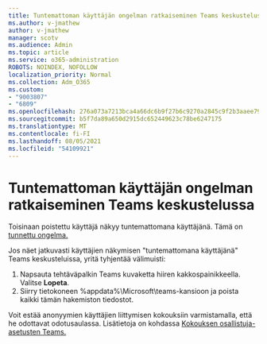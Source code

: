 ```yaml
---
title: Tuntemattoman käyttäjän ongelman ratkaiseminen Teams keskustelussa
ms.author: v-jmathew
author: v-jmathew
manager: scotv
ms.audience: Admin
ms.topic: article
ms.service: o365-administration
ROBOTS: NOINDEX, NOFOLLOW
localization_priority: Normal
ms.collection: Adm_O365
ms.custom:
- "9003807"
- "6809"
ms.openlocfilehash: 276a073a7213bca4a66dc6b9f27b6c9270a2845c9f2b3aaee791ce28f17e9a75
ms.sourcegitcommit: b5f7da89a650d2915dc652449623c78be6247175
ms.translationtype: MT
ms.contentlocale: fi-FI
ms.lasthandoff: 08/05/2021
ms.locfileid: "54109921"
---
```

# <a name="resolving-issue-with-unknown-user-in-teams-chat"></a>Tuntemattoman käyttäjän ongelman ratkaiseminen Teams keskustelussa

Toisinaan poistettu käyttäjä näkyy tuntemattomana käyttäjänä. Tämä on [tunnettu ongelma.](https://docs.microsoft.com/microsoftteams/troubleshoot/known-issues/removed-user-appears-as-unknown)

Jos näet jatkuvasti käyttäjien näkymisen "tuntemattomana käyttäjänä" Teams keskusteluissa, yritä tyhjentää välimuisti:

1.  Napsauta tehtäväpalkin Teams kuvaketta hiiren kakkospainikkeella. Valitse  **Lopeta**.
2.  Siirry tietokoneen %appdata%\Microsoft\teams\-kansioon ja poista kaikki tämän hakemiston tiedostot.

Voit estää anonyymien käyttäjien liittymisen kokouksiin varmistamalla, että he odottavat odotusaulassa. Lisätietoja on kohdassa [Kokouksen osallistuja-asetusten Teams.](https://support.microsoft.com/office/change-participant-settings-for-a-teams-meeting-53261366-dbd5-45f9-aae9-a70e6354f88e)
